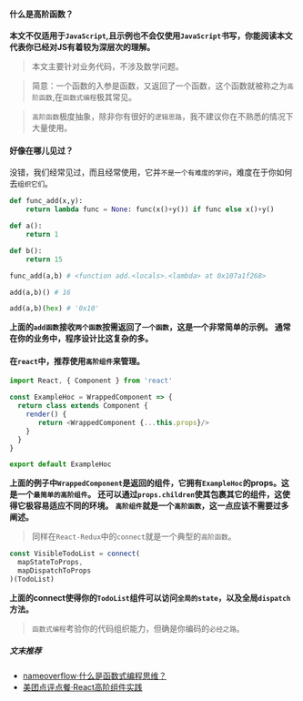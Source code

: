 #### 什么是高阶函数？

__本文不仅适用于`JavaScript`,且示例也不会仅使用`JavaScript`书写，你能阅读本文代表你已经对JS有着较为深层次的理解。__

> 本文主要针对业务代码，不涉及数学问题。

> 简意：一个函数的入参是函数，又返回了一个函数，这个函数就被称之为`高阶函数`,在`函数式编程`极其常见。

> `高阶函数`极度抽象，除非你有很好的`逻辑思路`，我不建议你在不熟悉的情况下大量使用。

#### 好像在哪儿见过？

没错，我们经常见过，而且经常使用，它并`不是一个有难度的学问`，难度在于你如何去`组织它们`。  

```Python
def func_add(x,y):
    return lambda func = None: func(x()+y()) if func else x()+y()
```

```Python
def a():
    return 1

def b():
    return 15

func_add(a,b) # <function add.<locals>.<lambda> at 0x107a1f268>

add(a,b)() # 16

add(a,b)(hex) # '0x10'
```

__上面的`add函数`接收`两个函数`按需返回了`一个函数`，这是一个非常简单的示例。__
__通常在你的业务中，程序设计比这复杂的多。__

#### 在`react`中，推荐使用`高阶组件`来管理。

```javascript
import React, { Component } from 'react'

const ExampleHoc = WrappedComponent => {
  return class extends Component {
    render() {
       return <WrappedComponent {...this.props}/>
    }
  }
}

export default ExampleHoc
```

__上面的例子中`WrappedComponent`是返回的组件，它拥有`ExampleHoc`的props。这是一个`最简单的高阶组件`。__
__还可以通过`props.children`使其包裹其它的组件，这使得它极容易适应不同的环境。__
__`高阶组件`就是一个`高阶函数`，这一点应该不需要过多阐述。__

> 同样在`React-Redux`中的`connect`就是一个典型的`高阶函数`。  

```javascript
const VisibleTodoList = connect(
  mapStateToProps,
  mapDispatchToProps
)(TodoList)
```

__上面的connect使得你的`TodoList`组件可以访问`全局的state`，以及全局`dispatch`方法。__

> `函数式编程`考验你的代码组织能力，但确是你编码的`必经之路`。

##### 文末推荐

+ [nameoverflow·什么是函数式编程思维？](https://hcyue.me/2016/05/14/%E4%BB%80%E4%B9%88%E6%98%AF%E5%87%BD%E6%95%B0%E5%BC%8F%E7%BC%96%E7%A8%8B%E6%80%9D%E7%BB%B4)
+ [美团点评点餐·React高阶组件实践](https://juejin.im/post/59b36b416fb9a00a636a207e)